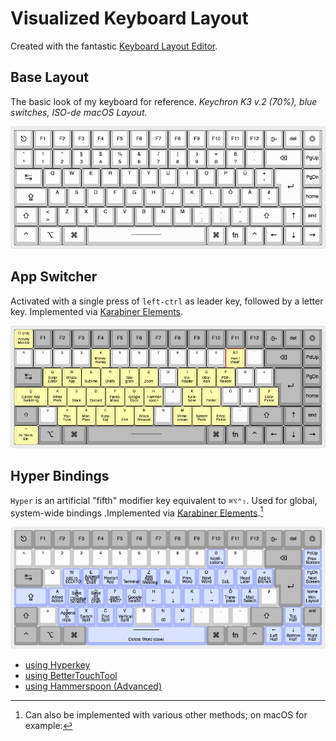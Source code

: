 # Visualized Keyboard Layout
Created with the fantastic [Keyboard Layout Editor](http://www.keyboard-layout-editor.com/#/).

## Base Layout
The basic look of my keyboard for reference. _Keychron K3 v.2 (70%), blue switches, ISO-de macOS Layout._

![Base Layout](base-keyboard-layout.png)

## App Switcher
Activated with a single press of `left-ctrl` as leader key, followed by a letter key. Implemented via [Karabiner Elements](../.config/karabiner/).

![App Switcher Layout](app-switcher-layout.png)

## Hyper Bindings
`Hyper` is an artificial "fifth" modifier key equivalent to `⌘⌥⌃⇧`. Used for global, system-wide bindings .Implemented via [Karabiner Elements](../.config/karabiner/).[^1] 

![Hyper Bindings Layout](hyper-bindings-layout.png)

[^1]: Can also be implemented with various other methods; on macOS for example:
- [using Hyperkey](https://hyperkey.app/)
- [using BetterTouchTool](https://thesweetsetup.com/macos-hyper-key-bettertouchtool/)
- [using Hammerspoon (Advanced)](https://evantravers.com/articles/2020/06/08/hammerspoon-a-better-better-hyper-key/)
